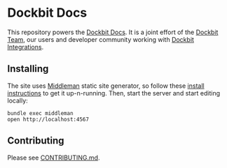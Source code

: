 # Dockbit Docs

This repository powers the [Dockbit Docs](https://docs.dockbit.com). It is a joint effort of the [Dockbit Team](https://dockbit.com/about), our users and developer community working with [Dockbit Integrations](https://docs.dockbit.com/integrations).

## Installing

The site uses [Middleman](https://middlemanapp.com) static site generator, so follow these [install instructions](https://middlemanapp.com/basics/install/) to get it up-n-running. Then, start the server and start editing locally:

    bundle exec middleman
    open http://localhost:4567

## Contributing

Please see [CONTRIBUTING.md](CONTRIBUTING.md).
